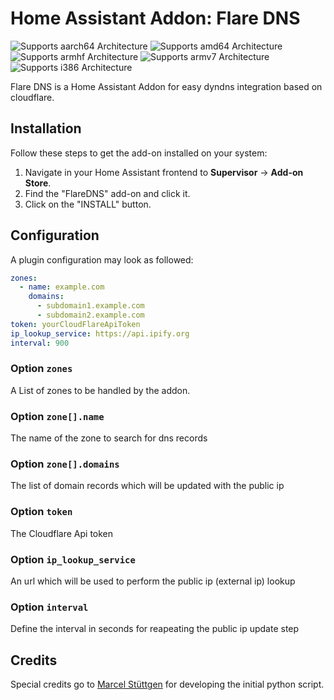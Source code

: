 # Home Assistant Addon: Flare DNS

![Supports aarch64 Architecture][aarch64-shield] ![Supports amd64 Architecture][amd64-shield] ![Supports armhf Architecture][armhf-shield] ![Supports armv7 Architecture][armv7-shield] ![Supports i386 Architecture][i386-shield]

Flare DNS is a Home Assistant Addon for easy dyndns integration based on cloudflare.

[aarch64-shield]: https://img.shields.io/badge/aarch64-yes-green.svg
[amd64-shield]: https://img.shields.io/badge/amd64-yes-green.svg
[armhf-shield]: https://img.shields.io/badge/armhf-yes-green.svg
[armv7-shield]: https://img.shields.io/badge/armv7-yes-green.svg
[i386-shield]: https://img.shields.io/badge/i386-yes-green.svg


## Installation

Follow these steps to get the add-on installed on your system:

1. Navigate in your Home Assistant frontend to **Supervisor** -> **Add-on Store**.
2. Find the "FlareDNS" add-on and click it.
3. Click on the "INSTALL" button.

## Configuration

A plugin configuration may look as followed:

```yaml
zones:
  - name: example.com
    domains:
      - subdomain1.example.com
      - subdomain2.example.com
token: yourCloudFlareApiToken
ip_lookup_service: https://api.ipify.org
interval: 900
```

### Option `zones`

A List of zones to be handled by the addon.

### Option `zone[].name`

The name of the zone to search for dns records

### Option `zone[].domains`

The list of domain records which will be updated with the public ip

### Option `token`

The Cloudflare Api token

### Option `ip_lookup_service`

An url which will be used to perform the public ip (external ip) lookup

### Option `interval`

Define the interval in seconds for reapeating the public ip update step

## Credits

Special credits go to [Marcel Stüttgen](https://github.com/mstuettgen) for developing the initial python script.